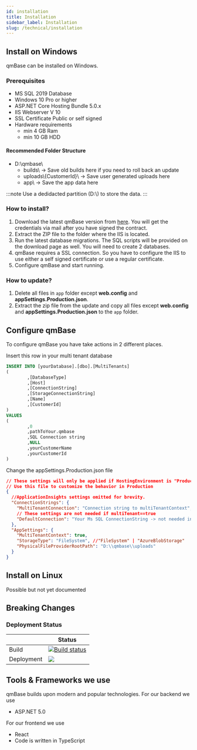 ```yaml
---
id: installation
title: Installation
sidebar_label: Installation
slug: /technical/installation
---
```


## Install on Windows

qmBase can be installed on Windows.

### Prerequisites

- MS SQL 2019 Database
- Windows 10 Pro or higher
- ASP.NET Core Hosting Bundle 5.0.x
- IIS Webserver V 10
- SSL Certificate Public or self signed
- Hardware requirements
  - min 4 GB Ram
  - min 10 GB HDD

#### Recommended Folder Structure

- D:\qmbase\
  - builds\ -> Save old builds here if you need to roll back an update
  - uploads\\{CustomerId}\ -> Save user generated uploads here
  - app\ -> Save the app data here

:::note
Use a dedidacted partition (D:\\) to store the data.
:::

### How to install?

1. Download the latest qmBase version from [here](https://support.qmbase.com/downloads/). You will get the credentials via mail after you have signed the contract.
2. Extract the ZIP file to the folder where the IIS is located.
3. Run the latest database migrations. The SQL scripts will be provided on the download page as well. You will need to create 2 databases.
4. qmBase requires a SSL connection. So you have to configure the IIS to use either a self signed certificate or use a regular certificate.
5. Configure qmBase and start running.

### How to update?

1. Delete all files in <code>app</code> folder except **web.config** and **appSettings.Production.json**.
2. Extract the zip file from the update and copy all files except **web.config** and **appSettings.Production.json** to the <code>app</code> folder.

## Configure qmBase

To configure qmBase you have take actions in 2 different places.

Insert this row in your multi tenant database

```sql
INSERT INTO [yourDatabase].[dbo].[MultiTenants]
(
		,[DatabaseType]
		,[Host]
		,[ConnectionString]
		,[StorageConnectionString]
		,[Name]
		,[CustomerId]
)
VALUES
(
		,0
		,pathToYour.qmbase
		,SQL Connection string
		,NULL
		,yourCustomerName
		,yourCustomerId
)
```

Change the appSettings.Production.json file

```json
// These settings will only be applied if HostingEnvironment is "Production"
// Use this file to customize the behavior in Production
{
  //ApplicationInsights settings omitted for brevity.
  "ConnectionStrings": {
    "MultiTenantConnection": "Connection string to multiTenantContext",
    // These settings are not needed if multiTenant==true
    "DefaultConnection": "Your Ms SQL ConnectionString -> not needed in MultiTenantScenario"
  },
  "AppSettings": {
    "MultiTenantContext": true,
    "StorageType": "FileSystem", //"FileSystem" | "AzureBlobStorage"
    "PhysicalFileProviderRootPath": "D:\\qmbase\\uploads"
  }
}
```

## Install on Linux

Possible but not yet documented

## Breaking Changes

### Deployment Status

|            | Status                                                                                                                                               |
| ---------- | ---------------------------------------------------------------------------------------------------------------------------------------------------- |
| Build      | [![Build status](https://dev.azure.com/caqio/PBD/_apis/build/status/qmBase%20Master)](https://dev.azure.com/caqio/PBD/_build/latest?definitionId=24) |
| Deployment | ![](https://vsrm.dev.azure.com/caqio/_apis/public/Release/badge/40d1313e-3385-464b-a9ed-3cce1c2d470e/3/16)                                           |

## Tools & Frameworks we use

qmBase builds upon modern and popular technologies.
For our backend we use

- ASP.NET 5.0

For our frontend we use

- React
- Code is written in TypeScript
